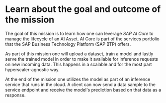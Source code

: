 # Learn about the goal and outcome of the mission

The goal of this mission is to learn how one can leverage *SAP AI Core* to manage the
lifecycle of an AI Asset. AI Core is part of the services portfolio that the SAP
Business Technology Platform (SAP BTP) offers.

As part of this mission one will upload a dataset, train a model and lastly serve the trained
model in order to make it available for inference requests on new incoming data. This
happens in a scalable and for the most part hyperscaler-agnostic way.

At the end of the mission one utilizes the model as part of an inference
service that runs in the cloud. A client can now send a data sample to the service endpoint and receive the
model's prediction based on that data as a response.